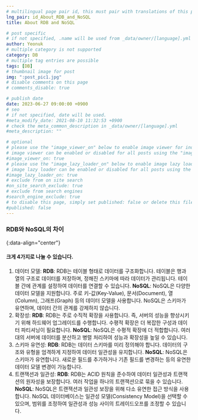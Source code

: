 ```yaml
---
# multilingual page pair id, this must pair with translations of this page. (This name must be unique)
lng_pair: id_About_RDB_and_NoSQL
title: About RDB and NoSQL

# post specific
# if not specified, .name will be used from _data/owner/[language].yml
author: Yeonuk
# multiple category is not supported
category: DB
# multiple tag entries are possible
tags: [DB]
# thumbnail image for post
img: ":post_pic1.jpg"
# disable comments on this page
# comments_disable: true

# publish date
date: 2023-06-27 09:00:00 +0900
# seo
# if not specified, date will be used.
#meta_modify_date: 2021-08-10 11:32:53 +0900
# check the meta_common_description in _data/owner/[language].yml
#meta_description: ""

# optional
# please use the "image_viewer_on" below to enable image viewer for individual pages or posts (_posts/ or [language]/_posts folders).
# image viewer can be enabled or disabled for all posts using the "image_viewer_posts: true" setting in _data/conf/main.yml.
#image_viewer_on: true
# please use the "image_lazy_loader_on" below to enable image lazy loader for individual pages or posts (_posts/ or [language]/_posts folders).
# image lazy loader can be enabled or disabled for all posts using the "image_lazy_loader_posts: true" setting in _data/conf/main.yml.
#image_lazy_loader_on: true
# exclude from on site search
#on_site_search_exclude: true
# exclude from search engines
#search_engine_exclude: true
# to disable this page, simply set published: false or delete this file
#published: false
---
```


<!-- outline-start -->

### RDB와 NoSQL의 차이

{:data-align="center"}

<!-- outline-end -->

#### 크게 4가지로 나눌 수 있습니다.

1. 데이터 모델:
   **RDB**: RDB는 테이블 형태로 데이터를 구조화합니다. 테이블은 행과 열의 구조로 데이터를 저장하며, 정해진 스키마에 따라 데이터가 관리됩니다. 테이블 간에 관계를 설정하여 데이터를 연결할 수 있습니다.
   **NoSQL**: NoSQL은 다양한 데이터 모델을 지원합니다. 주로 키-값(Key-Value), 문서(Document), 열(Column), 그래프(Graph) 등의 데이터 모델을 사용합니다. NoSQL은 스키마가 유연하며, 데이터 간의 관계를 강제하지 않습니다.
2. 확장성:
   **RDB**: RDB는 주로 수직적 확장을 사용합니다. 즉, 서버의 성능을 향상시키기 위해 하드웨어 업그레이드를 수행합니다. 수평적 확장은 더 복잡한 구성과 데이터 파티셔닝이 필요합니다.
   **NoSQL**: NoSQL은 수평적 확장에 더 적합합니다. 여러 대의 서버에 데이터를 분산하고 병렬 처리하여 성능과 확장성을 높일 수 있습니다.
3. 스키마 유연성:
   **RDB**: RDB는 데이터 스키마를 미리 정의해야 합니다. 데이터의 구조와 유형을 엄격하게 지정하여 데이터 일관성을 유지합니다.
   **NoSQL**: NoSQL은 스키마가 유연합니다. 새로운 필드를 추가하거나 기존 필드를 변경하는 등의 유연한 데이터 모델 변경이 가능합니다.
4. 트랜잭션과 일관성:
   **RDB**: RDB는 ACID 원칙을 준수하여 데이터 일관성과 트랜잭션의 원자성을 보장합니다. 여러 작업을 하나의 트랜잭션으로 묶을 수 있습니다.
   **NoSQL**: NoSQL은 트랜잭션과 일관성 보장을 위해 다소 유연한 접근 방식을 사용합니다. NoSQL 데이터베이스는 일관성 모델(Consistency Model)을 선택할 수 있으며, 범위를 조정하여 일관성과 성능 사이의 트레이드오프를 조정할 수 있습니다.
